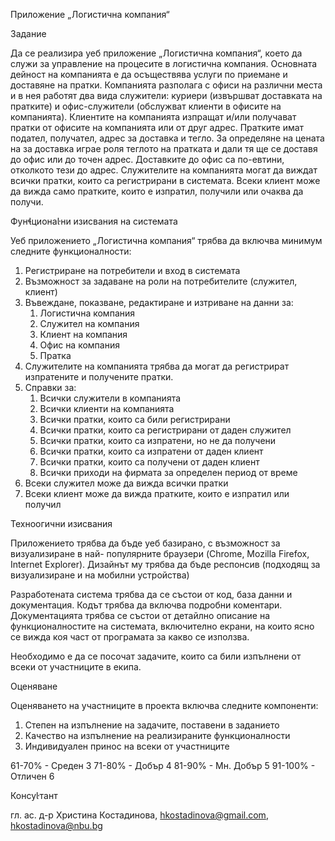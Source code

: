 ﻿Приложение „Логистична компания“

Задание

Да се реализира уеб приложение „Логистична компания“, което да служи за управление на процесите в логистична компания. Основната дейност на компанията е да осъществява услуги по приемане и доставяне на пратки. Компанията разполага с офиси на различни места и в нея работят два вида служители: куриери (извършват доставката на пратките) и офис-служители (обслужват клиенти в офисите на компанията). Клиентите на компанията изпращат и/или получават пратки от офисите на компанията или от друг адрес. Пратките имат подател, получател, адрес за доставка и тегло. За определяне на цената на за доставка играе роля теглото на пратката и дали тя ще се доставя до офис или до точен адрес. Доставките до офис са по-евтини, отколкото тези до адрес. Служителите на компанията могат да виждат всички пратки, които са регистрирани в системата. Всеки клиент може да вижда само пратките, които е изпратил, получили или очаква да получи.

Фунционани изисвания на системата

Уеб приложението „Логистична компания“ трябва да включва минимум следните функционалности:

1. Регистриране на потребители и вход в системата
1. Възможност за задаване на роли на потребителите (служител, клиент)
1. Въвеждане, показване, редактиране и изтриване на данни за:
   1. Логистична компания
   1. Служител на компания
   1. Клиент на компания
   1. Офис на компания
   1. Пратка
1. Служителите на компанията трябва да могат да регистрират изпратените и получените пратки.
1. Справки за:
   1. Всички служители в компанията
   1. Всички клиенти на компанията
   1. Всички пратки, които са били регистрирани
   1. Всички пратки, които са регистрирани от даден служител
   1. Всички пратки, които са изпратени, но не да получени
   1. Всички пратки, които са изпратени от даден клиент
   1. Всички пратки, които са получени от даден клиент
   1. Всички приходи на фирмата за определен период от време
1. Всеки служител може да вижда всички пратки
1. Всеки клиент може да вижда пратките, които е изпратил или получил

Техноогични изисвания

Приложението трябва да бъде уеб базирано, с възможност за визуализиране в най- популярните браузери (Chrome, Mozilla Firefox, Internet Explorer). Дизайнът му трябва да бъде респонсив (подходящ за визуализиране и на мобилни устройства)

Разработената система трябва да се състои от код, база данни и документация. Кодът трябва да включва подробни коментари. Документацията трябва се състои от детайлно описание на функционалностите на системата, включително екрани, на които ясно се вижда коя част от програмата за какво се използва.

Необходимо е да се посочат задачите, които са били изпълнени от всеки от участниците в екипа.

Оценяване

Оценяването на участниците в проекта включва следните компоненти:

1. Степен на изпълнение на задачите, поставени в заданието
1. Качество на изпълнение на реализираните функционалности
1. Индивидуален принос на всеки от участниците

61-70% - Среден 3 71-80% - Добър 4 81-90% - Мн. Добър 5 91-100% - Отличен 6

Консутант

гл. ас. д-р Христина Костадинова, hkostadinova@gmail.com, hkostadinova@nbu.bg

